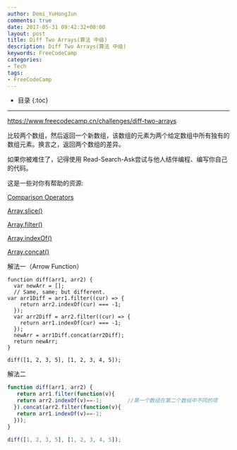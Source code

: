 ```yaml
---
author: Demi_YuHongJun
comments: true
date: 2017-05-31 09:42:32+00:00
layout: post
title: Diff Two Arrays(算法 中级)
description: Diff Two Arrays(算法 中级)
keywords: FreeCodeCamp
categories:
- Tech
tags:
- FreeCodeCamp
---
```

* 目录
{:toc}
---

https://www.freecodecamp.cn/challenges/diff-two-arrays

比较两个数组，然后返回一个新数组，该数组的元素为两个给定数组中所有独有的数组元素。换言之，返回两个数组的差异。

如果你被难住了，记得使用 Read-Search-Ask尝试与他人结伴编程、编写你自己的代码。

这是一些对你有帮助的资源:

[Comparison Operators](https://developer.mozilla.org/zh-CN/docs/Web/JavaScript/Reference/Operators/Comparison_Operators)

[Array.slice()](https://developer.mozilla.org/zh-CN/docs/Web/JavaScript/Reference/Global_Objects/Array/slice)

[Array.filter()](https://developer.mozilla.org/zh-CN/docs/Web/JavaScript/Reference/Global_Objects/Array/filter)

[Array.indexOf()](https://developer.mozilla.org/zh-CN/docs/Web/JavaScript/Reference/Global_Objects/Array/indexOf)

[Array.concat()](https://developer.mozilla.org/zh-CN/docs/Web/JavaScript/Reference/Global_Objects/Array/concat)

解法一（Arrow Function）
``` 
function diff(arr1, arr2) {
  var newArr = [];
  // Same, same; but different.
var arr1Diff = arr1.filter((cur) => {
    return arr2.indexOf(cur) === -1;
  });
  var arr2Diff = arr2.filter((cur) => {
    return arr1.indexOf(cur) === -1;
  });
  newArr = arr1Diff.concat(arr2Diff);
  return newArr;
}

diff([1, 2, 3, 5], [1, 2, 3, 4, 5]);

```
解法二
```javascript
function diff(arr1, arr2) {
   return arr1.filter(function(v){
   return arr2.indexOf(v)==-1;        //第一个数组在第二个数组中不同的项
  }).concat(arr2.filter(function(v){
   return arr1.indexOf(v)==-1;
  }));  
}

diff([1, 2, 3, 5], [1, 2, 3, 4, 5]);

```







